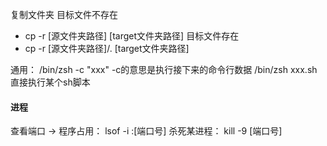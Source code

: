 复制文件夹
 目标文件不存在
 - cp -r [源文件夹路径] [target文件夹路径]
 目标文件存在
 - cp -r [源文件夹路径]/. [target文件夹路径]


 通用：
/bin/zsh -c "xxx"  -c的意思是执行接下来的命令行数据
/bin/zsh xxx.sh     直接执行某个sh脚本




#### 进程
查看端口 -> 程序占用： lsof -i :[端口号]
杀死某进程： kill -9 [端口号]